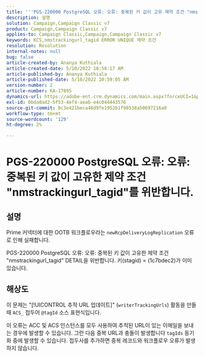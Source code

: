 ```yaml
---
title: '''PGS-220000 PostgreSQL 오류: 오류: 중복된 키 값이 고유 제약 조건 "nmstrackingurl_tagid"''을(를) 위반합니다.'
description: 설명
solution: Campaign,Campaign Classic v7
product: Campaign,Campaign Classic v7
applies-to: Campaign Classic,Campaign,Campaign Classic v7
keywords: KCS,nmstrackingurl_tagid ERROR UNIQUE 제약 조건
resolution: Resolution
internal-notes: null
bug: false
article-created-by: Ananya Kuthiala
article-created-date: 5/10/2022 10:58:17 AM
article-published-by: Ananya Kuthiala
article-published-date: 5/10/2022 10:59:05 AM
version-number: 2
article-number: KA-17895
dynamics-url: https://adobe-ent.crm.dynamics.com/main.aspx?forceUCI=1&pagetype=entityrecord&etn=knowledgearticle&id=04840e17-50d0-ec11-a7b5-0022480a8e40
exl-id: 0bda0ad2-5f53-4ef4-aeab-e4c044443576
source-git-commit: 0c3e421beca46d9fe1952b1f98538a50697216a0
workflow-type: tm+mt
source-wordcount: '129'
ht-degree: 2%

---
```


# PGS-220000 PostgreSQL 오류: 오류: 중복된 키 값이 고유한 제약 조건 &quot;nmstrackingurl_tagid&quot;를 위반합니다.

## 설명


Prime 커넥터에 대한 OOTB 워크플로우라는 `newRcpDeliveryLogReplication` 오류로 인해 실패합니다.

PGS-220000 PostgreSQL 오류: 오류: 중복된 키 값이 고유한 제약 조건 &quot;nmstrackingurl_tagid&quot; DETAIL을 위반합니다. 키(stagid) = (1c7bdec2)가 이미 있습니다.


## 해상도


이 문제는 &quot;[!UICONTROL 추적 URL 업데이트]&quot; (`writerTrackingUrls`) 활동을 만들 때 `ACS_` 접두어 `@tagId` 소스 표현식입니다.

이 오류는 ACC 및 ACS 인스턴스를 모두 사용하여 추적된 URL이 있는 이메일을 보내는 경우에 발생할 수 있습니다. 그런 다음 중복 URL과 충돌이 발생합니다 `tagIds` 동기화 중에 발생할 수 있습니다. 접두사를 추가하면 중복 레코드와 워크플로우 오류가 발생하지 않습니다.
